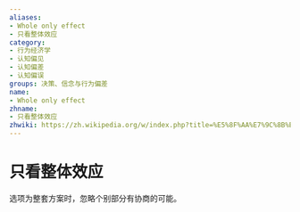 ```yaml
---
aliases:
- Whole only effect
- 只看整体效应
category:
- 行为经济学
- 认知偏见
- 认知偏差
- 认知偏误
groups: 决策、信念与行为偏差
name:
- Whole only effect
zhname:
- 只看整体效应
zhwiki: https://zh.wikipedia.org/w/index.php?title=%E5%8F%AA%E7%9C%8B%E6%95%B4%E9%AB%94%E6%95%88%E6%87%89&action=edit&redlink=1
---
```


# 只看整体效应

选项为整套方案时，忽略个别部分有协商的可能。
